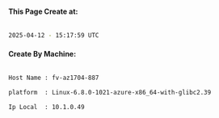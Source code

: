 
   
#### This Page Create at:

```bash

2025-04-12 - 15:17:59 UTC

```

#### Create By Machine:

```bash

Host Name : fv-az1704-887

platform  : Linux-6.8.0-1021-azure-x86_64-with-glibc2.39

Ip Local  : 10.1.0.49

```

